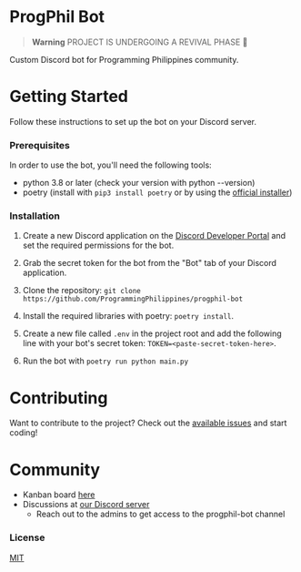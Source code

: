 # ProgPhil Bot
> **Warning** PROJECT IS UNDERGOING A REVIVAL PHASE :construction:

Custom Discord bot for Programming Philippines community.

# Getting Started
Follow these instructions to set up the bot on your Discord server.

### Prerequisites
In order to use the bot, you'll need the following tools:

- python 3.8 or later (check your version with python --version)
- poetry (install with ```pip3 install poetry``` or by using the [official installer](https://python-poetry.org/docs/#installing-with-the-official-installer))


### Installation
1. Create a new Discord application on the [Discord Developer Portal](https://discord.com/developers/applications) and set the required permissions for the bot.

2. Grab the secret token for the bot from the "Bot" tab of your Discord application.

3. Clone the repository: `git clone https://github.com/ProgrammingPhilippines/progphil-bot`

5. Install the required libraries with poetry: `poetry install`.

6. Create a new file called `.env` in the project root and add the following line with your bot's secret token: `TOKEN=<paste-secret-token-here>`.

7. Run the bot with `poetry run python main.py`

# Contributing
Want to contribute to the project? Check out the [available issues](https://github.com/ProgrammingPhilippines/progphil-bot/issues) and start coding!

# Community
- Kanban board [here](https://github.com/orgs/ProgrammingPhilippines/projects/2/views/1)
- Discussions at [our Discord server](https://discord.gg/MmWwgXQezf)
    - Reach out to the admins to get access to the progphil-bot channel

### License
[MIT](https://choosealicense.com/licenses/mit/)
